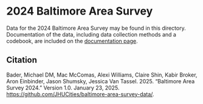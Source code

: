 2024 Baltimore Area Survey
==========================

Data for the 2024 Baltimore Area Survey may be found in this directory. Documentation of the data, including data collection methods and a codebook, are included on the [documentation page](https://jhucities.github.io/baltimore-area-survey-data/bas-2024). 

Citation
--------

Bader, Michael DM, Mac McComas, Alexi Williams, Claire Shin, Kabir Broker, Aron Einbinder, Jason Shumsky, Jessica Van Tassel. 2025. “Baltimore Area Survey 2024.” Version 1.0. January 23, 2025. https://github.com/JHUCities/baltimore-area-survey-data/.
